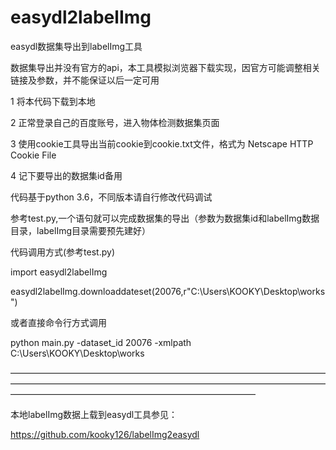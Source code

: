 # easydl2labelImg

easydl数据集导出到labelImg工具

数据集导出并没有官方的api，本工具模拟浏览器下载实现，因官方可能调整相关链接及参数，并不能保证以后一定可用

1 将本代码下载到本地

2 正常登录自己的百度账号，进入物体检测数据集页面

3 使用cookie工具导出当前cookie到cookie.txt文件，格式为 Netscape HTTP Cookie File

4 记下要导出的数据集id备用

代码基于python 3.6，不同版本请自行修改代码调试

参考test.py,一个语句就可以完成数据集的导出（参数为数据集id和labelImg数据目录，labelImg目录需要预先建好）


代码调用方式(参考test.py)

import easydl2labelImg

easydl2labelImg.downloaddateset(20076,r"C:\\Users\\KOOKY\\Desktop\\works")


或者直接命令行方式调用

python main.py -dataset_id 20076 -xmlpath C:\\Users\\KOOKY\\Desktop\\works




————————————————————————————————————————————————————————————————————————————————————————————————————

本地labelImg数据上载到easydl工具参见：

https://github.com/kooky126/labelImg2easydl
